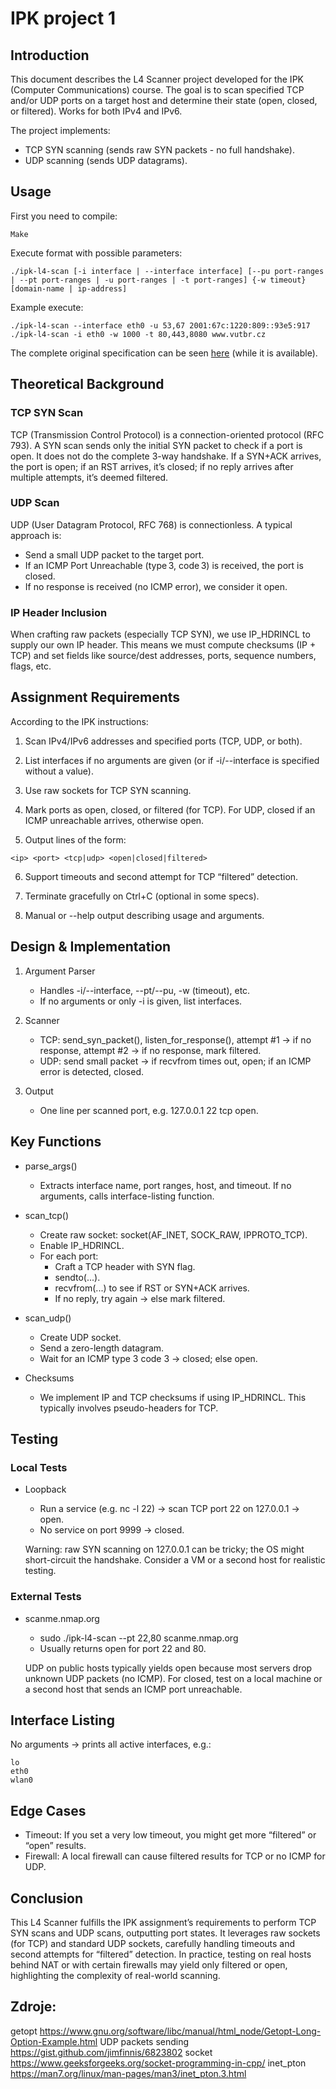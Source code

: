 # IPK project 1

## Introduction

This document describes the L4 Scanner project developed for the IPK (Computer Communications) course. The goal is to scan specified TCP and/or UDP ports on a target host and determine their state (open, closed, or filtered). Works for both IPv4 and IPv6.

The project implements:
- TCP SYN scanning (sends raw SYN packets - no full handshake).
- UDP scanning (sends UDP datagrams).

## Usage
First you need to compile:
```
Make
```

Execute format with possible parameters:
```
./ipk-l4-scan [-i interface | --interface interface] [--pu port-ranges | --pt port-ranges | -u port-ranges | -t port-ranges] {-w timeout} [domain-name | ip-address]
```

Example execute:
```
./ipk-l4-scan --interface eth0 -u 53,67 2001:67c:1220:809::93e5:917
./ipk-l4-scan -i eth0 -w 1000 -t 80,443,8080 www.vutbr.cz
```
The complete original specification can be seen [here](https://git.fit.vutbr.cz/NESFIT/IPK-Projects/src/branch/master/Project_1/omega) (while it is available).

## Theoretical Background

### TCP SYN Scan

TCP (Transmission Control Protocol) is a connection-oriented protocol (RFC 793). A SYN scan sends only the initial SYN packet to check if a port is open. It does not do the complete 3-way handshake. If a SYN+ACK arrives, the port is open; if an RST arrives, it’s closed; if no reply arrives after multiple attempts, it’s deemed filtered.

### UDP Scan

UDP (User Datagram Protocol, RFC 768) is connectionless. A typical approach is:

- Send a small UDP packet to the target port.
- If an ICMP Port Unreachable (type 3, code 3) is received, the port is closed.
- If no response is received (no ICMP error), we consider it open.

### IP Header Inclusion

When crafting raw packets (especially TCP SYN), we use IP_HDRINCL to supply our own IP header. This means we must compute checksums (IP + TCP) and set fields like source/dest addresses, ports, sequence numbers, flags, etc.

## Assignment Requirements

According to the IPK instructions:

1. Scan IPv4/IPv6 addresses and specified ports (TCP, UDP, or both).

2. List interfaces if no arguments are given (or if -i/--interface is specified without a value).

3. Use raw sockets for TCP SYN scanning.

4. Mark ports as open, closed, or filtered (for TCP). For UDP, closed if an ICMP unreachable arrives, otherwise open.

5. Output lines of the form:
```
<ip> <port> <tcp|udp> <open|closed|filtered>
```
6. Support timeouts and second attempt for TCP “filtered” detection.

7. Terminate gracefully on Ctrl+C (optional in some specs).

8. Manual or --help output describing usage and arguments.

## Design & Implementation

1. Argument Parser
    - Handles -i/--interface, --pt/--pu, -w (timeout), etc.
    - If no arguments or only -i is given, list interfaces.

2. Scanner
    - TCP: send_syn_packet(), listen_for_response(), attempt #1 → if no response, attempt #2 → if no response, mark filtered.
    - UDP: send small packet → if recvfrom times out, open; if an ICMP error is detected, closed.

3. Output
    - One line per scanned port, e.g. 127.0.0.1 22 tcp open.

## Key Functions

- parse_args()
    - Extracts interface name, port ranges, host, and timeout. If no arguments, calls interface-listing function.

- scan_tcp()
    - Create raw socket: socket(AF_INET, SOCK_RAW, IPPROTO_TCP).
    - Enable IP_HDRINCL.
    - For each port:
        - Craft a TCP header with SYN flag.
        - sendto(...).
        - recvfrom(...) to see if RST or SYN+ACK arrives.
        - If no reply, try again → else mark filtered.

- scan_udp()
    - Create UDP socket.
    - Send a zero-length datagram.
    - Wait for an ICMP type 3 code 3 → closed; else open.

- Checksums
    - We implement IP and TCP checksums if using IP_HDRINCL. This typically involves pseudo-headers for TCP.

## Testing

### Local Tests
- Loopback
    - Run a service (e.g. nc -l 22) → scan TCP port 22 on 127.0.0.1 → open.
    - No service on port 9999 → closed.
    
    Warning: raw SYN scanning on 127.0.0.1 can be tricky; the OS might short-circuit the handshake. Consider a VM or a second host for realistic testing.

### External Tests
- scanme.nmap.org
    - sudo ./ipk-l4-scan --pt 22,80 scanme.nmap.org
    - Usually returns open for port 22 and 80.

    UDP on public hosts typically yields open because most servers drop unknown UDP packets (no ICMP). For closed, test on a local machine or a second host that sends an ICMP port unreachable.

## Interface Listing
No arguments → prints all active interfaces, e.g.:
```
lo
eth0
wlan0
```

## Edge Cases
- Timeout: If you set a very low timeout, you might get more “filtered” or “open” results.
- Firewall: A local firewall can cause filtered results for TCP or no ICMP for UDP.

## Conclusion

This L4 Scanner fulfills the IPK assignment’s requirements to perform TCP SYN scans and UDP scans, outputting port states. It leverages raw sockets (for TCP) and standard UDP sockets, carefully handling timeouts and second attempts for “filtered” detection. In practice, testing on real hosts behind NAT or with certain firewalls may yield only filtered or open, highlighting the complexity of real-world scanning.


## Zdroje:
getopt https://www.gnu.org/software/libc/manual/html_node/Getopt-Long-Option-Example.html
UDP packets sending https://gist.github.com/jimfinnis/6823802
socket https://www.geeksforgeeks.org/socket-programming-in-cpp/
inet_pton https://man7.org/linux/man-pages/man3/inet_pton.3.html

